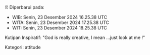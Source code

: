 ⏰ Diperbarui pada:
- WIB: Senin, 23 Desember 2024 16.25.38 UTC
- WITA: Senin, 23 Desember 2024 17.25.38 UTC
- WIT: Senin, 23 Desember 2024 18.25.38 UTC

Kutipan Inspiratif:
"God is really creative, I mean ...just look at me !"


Kategori: attitude

